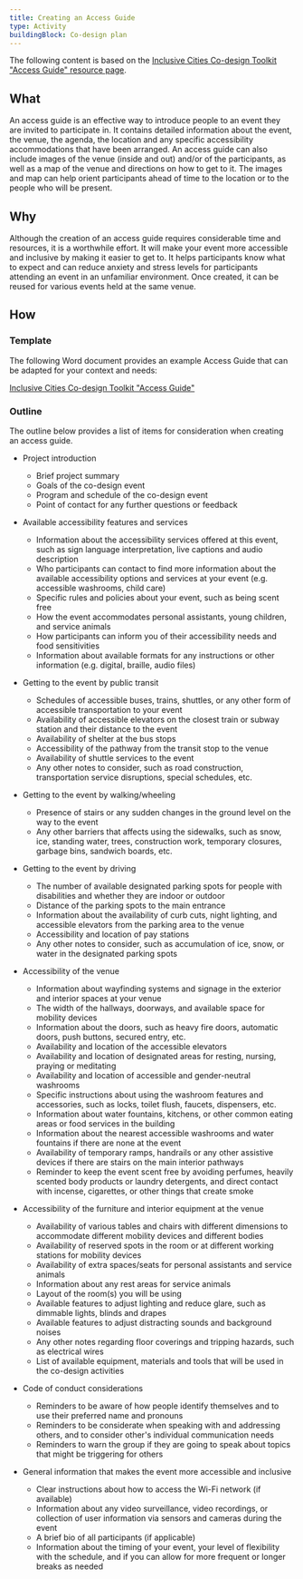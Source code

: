 ```yaml
---
title: Creating an Access Guide
type: Activity
buildingBlock: Co-design plan
---
```

The following content is based on the [Inclusive Cities Co-design Toolkit "Access Guide" resource page](https://cities.inclusivedesign.ca/resources/access-guide/).

## What

An access guide is an effective way to introduce people to an event they are invited to participate in. It contains detailed information about the event, the venue, the agenda, the location and any specific accessibility accommodations that have been arranged. An access guide can also include images of the venue (inside and out) and/or of the participants, as well as a map of the venue and directions on how to get to it. The images and map can help orient participants ahead of time to the location or to the people who will be present.

## Why

Although the creation of an access guide requires considerable time and resources, it is a worthwhile effort. It will make your event more accessible and inclusive by making it easier to get to. It helps participants know what to expect and can reduce anxiety and stress levels for participants attending an event in an unfamiliar environment. Once created, it can be reused for various events held at the same venue. 

## How

### Template

The following Word document provides an example Access Guide that can be adapted for your context and needs:

[Inclusive Cities Co-design Toolkit "Access Guide"](https://cities.inclusivedesign.ca/resources/access-guide/Access%20Guide%20Example.docx)

### Outline

The outline below provides a list of items for consideration when creating an access guide. 

* Project introduction

  * Brief project summary
  * Goals of the co-design event
  * Program and schedule of the co-design event
  * Point of contact for any further questions or feedback

* Available accessibility features and services
  * Information about the accessibility services offered at this event, such as sign language interpretation, live captions and audio description
  * Who participants can contact to find more information about the available accessibility options and services at your event (e.g. accessible washrooms, child care)
  * Specific rules and policies about your event, such as being scent free
  * How the event accommodates personal assistants, young children, and service animals
  * How participants can inform you of their accessibility needs and food sensitivities
  * Information about available formats for any instructions or other information (e.g. digital, braille, audio files)

* Getting to the event by public transit
  * Schedules of accessible buses, trains, shuttles, or any other form of accessible transportation to your event
  * Availability of accessible elevators on the closest train or subway station and their distance to the event
  * Availability of shelter at the bus stops
  * Accessibility of the pathway from the transit stop to the venue
  * Availability of shuttle services to the event
  * Any other notes to consider, such as road construction, transportation service disruptions, special schedules, etc.

* Getting to the event by walking/wheeling
  * Presence of stairs or any sudden changes in the ground level on the way to the event
  * Any other barriers that affects using the sidewalks, such as snow, ice, standing water, trees, construction work, temporary closures, garbage bins, sandwich boards, etc.

* Getting to the event by driving
  * The number of available designated parking spots for people with disabilities and whether they are indoor or outdoor
  * Distance of the parking spots to the main entrance
  * Information about the availability of curb cuts, night lighting, and accessible elevators from the parking area to the venue
  * Accessibility and location of pay stations
  * Any other notes to consider, such as accumulation of ice, snow, or water in the designated parking spots

* Accessibility of the venue
  * Information about wayfinding systems and signage in the exterior and interior spaces at your venue
  * The width of the hallways, doorways, and available space for mobility devices
  * Information about the doors, such as heavy fire doors, automatic doors, push buttons, secured entry, etc.
  * Availability and location of the accessible elevators
  * Availability and location of designated areas for resting, nursing, praying or meditating
  * Availability and location of accessible and gender-neutral washrooms
  * Specific instructions about using the washroom features and accessories, such as locks, toilet flush, faucets, dispensers, etc.
  * Information about water fountains, kitchens, or other common eating areas or food services in the building
  * Information about the nearest accessible washrooms and water fountains if there are none at the event
  * Availability of temporary ramps, handrails or any other assistive devices if there are stairs on the main interior pathways
  * Reminder to keep the event scent free by avoiding perfumes, heavily scented body products or laundry detergents, and direct contact with incense, cigarettes, or other things that create smoke

* Accessibility of the furniture and interior equipment at the venue
  * Availability of various tables and chairs with different dimensions to accommodate different mobility devices and different bodies
  * Availability of reserved spots in the room or at different working stations for mobility devices
  * Availability of extra spaces/seats for personal assistants and service animals
  * Information about any rest areas for service animals
  * Layout of the room(s) you will be using
  * Available features to adjust lighting and reduce glare, such as dimmable lights, blinds and drapes
  * Available features to adjust distracting sounds and background noises
  * Any other notes regarding floor coverings and tripping hazards, such as electrical wires
  * List of available equipment, materials and tools that will be used in the co-design activities

* Code of conduct considerations
  * Reminders to be aware of how people identify themselves and to use their preferred name and pronouns
  * Reminders to be considerate when speaking with and addressing others, and to consider other's individual communication needs
  * Reminders to warn the group if they are going to speak about topics that might be triggering for others

* General information that makes the event more accessible and inclusive
  * Clear instructions about how to access the Wi-Fi network (if available)
  * Information about any video surveillance, video recordings, or collection of user information via sensors and cameras during the event
  * A brief bio of all participants (if applicable)
  * Information about the timing of your event, your level of flexibility with the schedule, and if you can allow for more frequent or longer breaks as needed